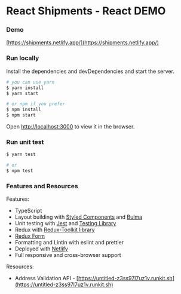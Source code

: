 # React Shipments - React DEMO

### Demo

[https://shipments.netlify.app/](https://shipments.netlify.app/)

### Run locally

Install the dependencies and devDependencies and start the server.

```sh
# you can use yarn
$ yarn install
$ yarn start

# or npm if you prefer
$ npm install
$ npm start
```

Open [http://localhost:3000](http://localhost:3000) to view it in the browser.

### Run unit test

```sh
$ yarn test

# or
$ npm test
```

### Features and Resources

Features:

- TypeScript
- Layout building with [Styled Components](https://styled-components.com/) and [Bulma](https://bulma.io/)
- Unit testing with [Jest](https://jestjs.io/) and [Testing Library](https://testing-library.com/)
- Redux with [Redux-Toolkit library](https://redux-toolkit.js.org/)
- [Redux Form](https://redux-form.com/)
- Formatting and Lintin with eslint and prettier
- Deployed with [Netlify](https://www.netlify.com/)
- Full responsive and cross-browser support

Resources:

- Address Validation API - [https://untitled-z3ss97l7uz1v.runkit.sh](https://untitled-z3ss97l7uz1v.runkit.sh)